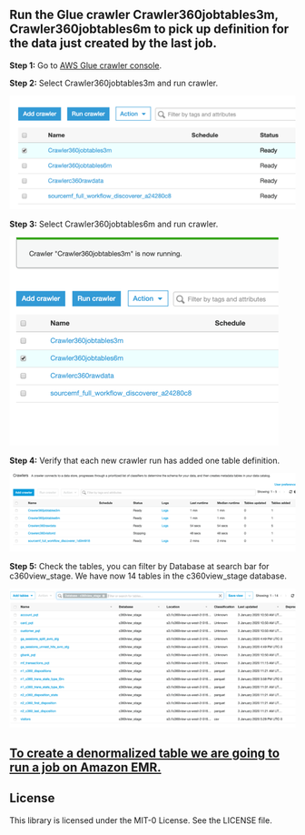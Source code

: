 ## Run the Glue crawler Crawler360jobtables3m, Crawler360jobtables6m to pick up definition for the data just created by the last job.


**Step 1:** Go to [AWS Glue crawler console](https://us-west-2.console.aws.amazon.com/glue/home?region=us-west-2#catalog:tab=crawlers).


**Step 2:** Select Crawler360jobtables3m and run crawler.

![bp 1](pic-gl01.png)

**Step 3:** Select Crawler360jobtables6m and run crawler.

![bp 1](pic-gl02.png)

**Step 4:** Verify that each new crawler run has added one table definition.

![bp 1](pic-gl03.png)


**Step 5:** Check the tables, you can filter by Database at search bar for c360view_stage.
We have now 14 tables in the c360view_stage database.

![bp 1](pic-gl04.png)


## [To create a denormalized table we are going to run a job on Amazon EMR.](../emr/README.md)


## License

This library is licensed under the MIT-0 License. See the LICENSE file.
